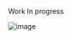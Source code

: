 Work In progress

![image](https://github.com/priya006/Calculator/assets/16076524/7699a93d-9405-4a09-bcb2-7e3274078c47)
